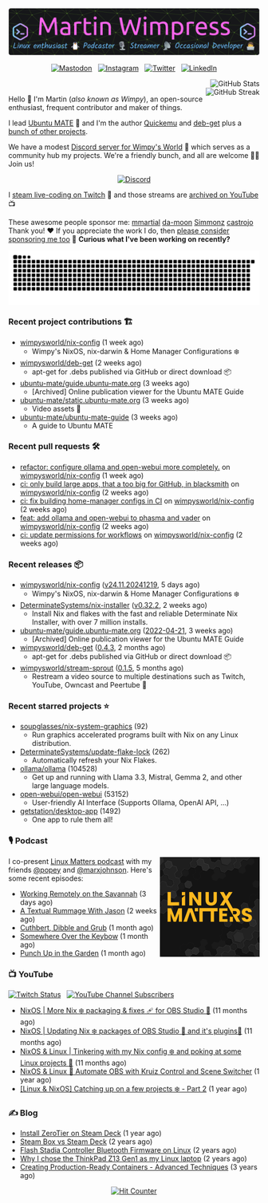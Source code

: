 <p align="center">
  <a href="https://wimpysworld.com" target="_blank"><img src="https://raw.githubusercontent.com/flexiondotorg/flexiondotorg/main/.github/github-header-image.png"></a>
</p>
<p align="center">
  &nbsp;<a href="https://fosstodon.org/@wimpy" target="_blank"><img alt="Mastodon" src="https://img.shields.io/badge/Mastodon-6468fa?style=for-the-badge&logo=mastodon&logoColor=%23ffffff"></a>&nbsp;
  &nbsp;<a href="https://www.instagram.com/wimpysworld/" target="_blank"><img alt="Instagram" src="https://img.shields.io/badge/instagram-d3175c?style=for-the-badge&logo=instagram&logoColor=%23ffffff"></a>&nbsp;
  &nbsp;<a href="https://twitter.com/m_wimpress" target="_blank"><img alt="Twitter" src="https://img.shields.io/badge/Twitter-303030?style=for-the-badge&logo=x&logoColor=%23ffffff"></a>&nbsp;
  &nbsp;<a href="https://www.linkedin.com/in/martinwimpress/" target="_blank"><img alt="LinkedIn" src="https://img.shields.io/badge/LinkedIn-1667be?style=for-the-badge&logo=linkedin&logoColor=%23ffffff"></a>&nbsp;
</p>
<a href="https://github.com/flexiondotorg" target="_blank"><img align="right" src="https://github-readme-stats.vercel.app/api?username=flexiondotorg&show_icons=true&show=reviews,discussions_started,discussions_answered,prs_merged&include_all_commits=true&bg_color=0E1117&title_color=fa66ed&icon_color=6bbbfa&text_color=c5c8c6&ring_color=98ed3f&border_radius=8" alt="GitHub Stats"></a>
<br />
<a href="https://github.com/flexiondotorg" target="_blank"><img align="right" src="https://streak-stats.demolab.com?user=flexiondotorg&theme=cobalt&border_radius=8&date_format=j%20M%5B%20Y%5D&mode=daily&card_width=465&hide_total_contributions=true" alt="GitHub Streak" /></a>

Hello 👋 I'm Martin (*also known as Wimpy*), an open-source enthusiast, frequent contributor and maker of things.

I lead [Ubuntu MATE](https://ubuntu-mate.org) 🧉 and I'm the author [Quickemu](https://github.com/quickemu-project)
and [deb-get](https://github.com/wimpysworld/deb-get) plus a [bunch of other projects](https://wimpysworld.com/projects/).

We have a modest [Discord server for Wimpy's World](https://wimpysworld.io/discord) 💬 which serves as a community hub my projects.
We're a friendly bunch, and all are welcome 🏳️‍🌈 Join us!

<div align="center"><a href="https://wimpysworld.io/discord" target="_blank"><img alt="Discord" src="https://img.shields.io/discord/712850672223125565?style=for-the-badge&logo=discord&logoColor=%23ffffff&label=Discord&labelColor=%234253e8&color=%23e4e2e2"></a></div>

I [steam live-coding on Twitch](https://twitch.tv/WimpysWorld) 📡 and those streams are [archived on YouTube](https://youtube.com/WimpysWorld) 📺️

These awesome people sponsor me: [mmartial](https://github.com/mmartial) [da-moon](https://github.com/da-moon) [Simmonz](https://github.com/Simmonz) [castrojo](https://github.com/castrojo)  Thank you! ❤️
If you appreciate the work I do, then [please consider sponsoring me too](https://github.com/sponsors/flexiondotorg) 🤑 **Curious what I've been working on recently?**
<div align="center">
  <img align="center" alt="GitHub Contribution Snake" src="https://raw.githubusercontent.com/flexiondotorg/flexiondotorg/snake/github-contribution-grid-snake-dark.svg">
</div>

### Recent project contributions 🏗️


- [wimpysworld/nix-config](https://github.com/wimpysworld/nix-config) (1 week ago)
  - Wimpy&#39;s NixOS, nix-darwin  &amp; Home Manager Configurations ❄️
- [wimpysworld/deb-get](https://github.com/wimpysworld/deb-get) (2 weeks ago)
  - apt-get for .debs published via GitHub or direct download 📦
- [ubuntu-mate/guide.ubuntu-mate.org](https://github.com/ubuntu-mate/guide.ubuntu-mate.org) (3 weeks ago)
  - [Archived] Online publication viewer for the Ubuntu MATE Guide
- [ubuntu-mate/static.ubuntu-mate.org](https://github.com/ubuntu-mate/static.ubuntu-mate.org) (3 weeks ago)
  - Video assets 📼
- [ubuntu-mate/ubuntu-mate-guide](https://github.com/ubuntu-mate/ubuntu-mate-guide) (3 weeks ago)
  - A guide to Ubuntu MATE

### Recent pull requests 🛠️


- [refactor: configure ollama and open-webui more completely.](https://github.com/wimpysworld/nix-config/pull/411) on [wimpysworld/nix-config](https://github.com/wimpysworld/nix-config) (1 week ago)
- [ci: only build large apps, that a too big for GitHub, in blacksmith](https://github.com/wimpysworld/nix-config/pull/409) on [wimpysworld/nix-config](https://github.com/wimpysworld/nix-config) (2 weeks ago)
- [ci: fix building home-manager configs in CI](https://github.com/wimpysworld/nix-config/pull/408) on [wimpysworld/nix-config](https://github.com/wimpysworld/nix-config) (2 weeks ago)
- [feat: add ollama and open-webui to phasma and vader](https://github.com/wimpysworld/nix-config/pull/407) on [wimpysworld/nix-config](https://github.com/wimpysworld/nix-config) (2 weeks ago)
- [ci: update permissions for workflows](https://github.com/wimpysworld/nix-config/pull/406) on [wimpysworld/nix-config](https://github.com/wimpysworld/nix-config) (2 weeks ago)

### Recent releases 📦️


- [wimpysworld/nix-config](https://github.com/wimpysworld/nix-config) ([v24.11.20241219](https://github.com/wimpysworld/nix-config/releases/tag/v24.11.20241219), 5 days ago)
  - Wimpy&#39;s NixOS, nix-darwin  &amp; Home Manager Configurations ❄️
- [DeterminateSystems/nix-installer](https://github.com/DeterminateSystems/nix-installer) ([v0.32.2](https://github.com/DeterminateSystems/nix-installer/releases/tag/v0.32.2), 2 weeks ago)
  - Install Nix and flakes with the fast and reliable Determinate Nix Installer, with over 7 million installs.
- [ubuntu-mate/guide.ubuntu-mate.org](https://github.com/ubuntu-mate/guide.ubuntu-mate.org) ([2022-04-21](https://github.com/ubuntu-mate/guide.ubuntu-mate.org/releases/tag/2022-04-21), 3 weeks ago)
  - [Archived] Online publication viewer for the Ubuntu MATE Guide
- [wimpysworld/deb-get](https://github.com/wimpysworld/deb-get) ([0.4.3](https://github.com/wimpysworld/deb-get/releases/tag/0.4.3), 2 months ago)
  - apt-get for .debs published via GitHub or direct download 📦
- [wimpysworld/stream-sprout](https://github.com/wimpysworld/stream-sprout) ([0.1.5](https://github.com/wimpysworld/stream-sprout/releases/tag/0.1.5), 5 months ago)
  - Restream a video source to multiple destinations such as Twitch, YouTube, Owncast and Peertube 📡

### Recent starred projects ⭐️


- [soupglasses/nix-system-graphics](https://github.com/soupglasses/nix-system-graphics) (92)
  - Run graphics accelerated programs built with Nix on any Linux distribution.
- [DeterminateSystems/update-flake-lock](https://github.com/DeterminateSystems/update-flake-lock) (262)
  - Automatically refresh your Nix Flakes.
- [ollama/ollama](https://github.com/ollama/ollama) (104528)
  - Get up and running with Llama 3.3, Mistral, Gemma 2, and other large language models.
- [open-webui/open-webui](https://github.com/open-webui/open-webui) (53152)
  - User-friendly AI Interface (Supports Ollama, OpenAI API, ...)
- [getstation/desktop-app](https://github.com/getstation/desktop-app) (1492)
  - One app to rule them all!

### 🎙️ Podcast
<img align="right" src="https://raw.githubusercontent.com/flexiondotorg/flexiondotorg/main/.github/linuxmatters.png" alt="Linux Matters Podcast" width="200" height="200">

I co-present [Linux Matters podcast](https://linuxmatters.sh) with my friends [@popey](https://github.com/popey) and [@marxjohnson](https://github.com/marxjohnson).
Here's some recent episodes:

- [Working Remotely on the Savannah](https://linuxmatters.sh/45/) (3 days ago)
- [A Textual Rummage With Jason](https://linuxmatters.sh/44/) (2 weeks ago)
- [Cuthbert, Dibble and Grub](https://linuxmatters.sh/43/) (1 month ago)
- [Somewhere Over the Keybow](https://linuxmatters.sh/42/) (1 month ago)
- [Punch Up in the Garden](https://linuxmatters.sh/41/) (1 month ago)

### 📺️ YouTube
<a href="https://twitch.tv/WimpysWorld" target="_blank"><img alt="Twitch Status" src="https://img.shields.io/twitch/status/WimpysWorld?style=for-the-badge&logo=twitch&logoColor=ffffff&label=Twitch&labelColor=%23904ef9&color=%23e4e2e2"></a>&nbsp;&nbsp;
<a href="https://youtube.com/WimpysWorld" target="_blank"><img alt="YouTube Channel Subscribers" src="https://img.shields.io/youtube/channel/subscribers/UChpYmMp7EFaxuogUX1eAqyw?style=for-the-badge&logo=youtube&logoColor=ffffff&label=YouTube&labelColor=%23fb1b20&color=%23e4e2e2"></a>

- [NixOS | More Nix ❄️ packaging &amp; fixes 🩹 for OBS Studio 📡](https://www.youtube.com/watch?v=VqNaOOm7Dhw) (11 months ago)
- [NixOS | Updating Nix ❄️ packages of OBS Studio 📡 and it&#39;s plugins🔌](https://www.youtube.com/watch?v=phgOv_UCbMM) (11 months ago)
- [NixOS &amp; Linux | Tinkering with my Nix config ❄️ and poking at some Linux projects 🐧](https://www.youtube.com/watch?v=biVQ_-v8oEo) (11 months ago)
- [NixOS &amp; Linux 🐧 Automate OBS with Kruiz Control and Scene Switcher](https://www.youtube.com/watch?v=BSITslJbMGA) (1 year ago)
- [[Linux &amp; NixOS] Catching up on a few projects ❄️ - Part 2](https://www.youtube.com/watch?v=IpiuKvqHU-c) (1 year ago)

### ✍️ Blog

- [Install ZeroTier on Steam Deck](https://wimpysworld.com/posts/install-zerotier-on-steamdeck/) (1 year ago)
- [Steam Box vs Steam Deck](https://wimpysworld.com/posts/steambox-vs-steamdeck/) (2 years ago)
- [Flash Stadia Controller Bluetooth Firmware on Linux](https://wimpysworld.com/posts/flash-stadia-controller-bluetooth-firmware-on-linux/) (2 years ago)
- [Why I chose the ThinkPad Z13 Gen1 as my Linux laptop](https://wimpysworld.com/posts/why-i-chose-the-thinkpad-z13-as-my-linux-laptop/) (2 years ago)
- [Creating Production-Ready Containers - Advanced Techniques](https://wimpysworld.com/posts/creating-production-ready-containers-advanced-techniques/) (3 years ago)

<p align="center">
  <a href="https://github.com/flexiondotorg/flexiondotorg" target="_blank"><img alt="Hit Counter" src="https://img.shields.io/endpoint?url=https%3A%2F%2Fhits.dwyl.com%2Fflexiondotorg%2Fflexiondotorg.json&style=flat-square&logo=github&logoColor=ffffff&label=Visitors&labelColor=%23f76ce9&color=%236fbbf6">
</p>
